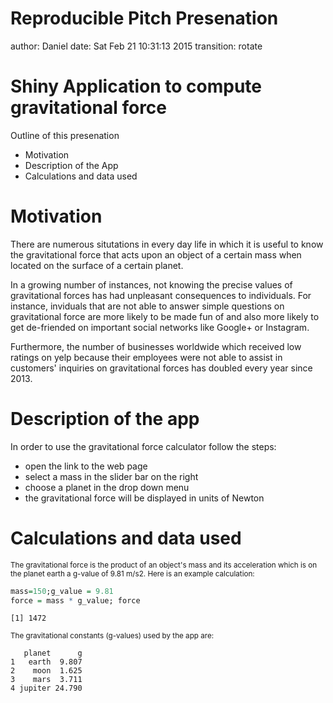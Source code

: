 Reproducible Pitch Presenation
========================================================
author: Daniel
date: Sat Feb 21 10:31:13 2015
transition: rotate

Shiny Application to compute gravitational force
========================================================
Outline of this presenation

- Motivation
- Description of the App
- Calculations and data used

Motivation
========================================================

There are numerous situtations in every day life in which it is useful to know the gravitational force that acts upon an object of a certain mass when located on the surface of a certain planet. 

In a growing number of instances, not knowing the precise values of gravitational forces has had unpleasant consequences to individuals. For instance, inviduals that are not able to answer simple questions on gravitational force are more likely to be made fun of and also more likely to get de-friended on important social networks like Google+ or Instagram.

Furthermore, the number of businesses worldwide which received low ratings on yelp because their employees were not able to assist in customers' inquiries on gravitational forces has doubled every year since 2013.


Description of the app
========================================================

In order to use the gravitational force calculator follow the steps:
- open the link to the web page
- select a mass in the slider bar on the right
- choose a planet in the drop down menu
- the gravitational force will be displayed in units of Newton


Calculations and data used
========================================================


<small>
The gravitational force is the product of an object's mass and its acceleration which is on the planet earth a g-value of 9.81 m/s2. Here is an example calculation:</small>

```r
mass=150;g_value = 9.81
force = mass * g_value; force
```

```
[1] 1472
```
<small>
The gravitational constants (g-values) used by the app are:</small>

```
   planet      g
1   earth  9.807
2    moon  1.625
3    mars  3.711
4 jupiter 24.790
```
